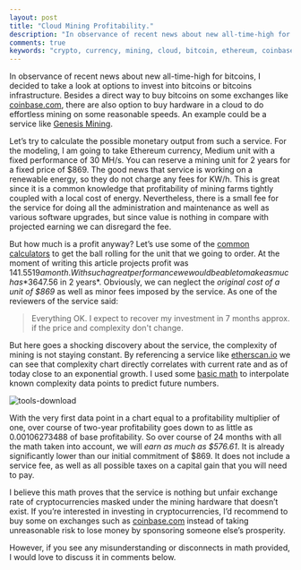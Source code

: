 ```yaml
---
layout: post
title: "Cloud Mining Profitability."
description: "In observance of recent news about new all-time-high for bitcoins, I decided to take a look at options to invest into bitcoins or bitcoins infrastructure. Minimalistic research includes overview of pricing structure and profitability of mining on one of such services."
comments: true
keywords: "crypto, currency, mining, cloud, bitcoin, ethereum, coinbase"
---
```


In observance of recent news about new all-time-high for bitcoins, I decided to take a look at options to invest into bitcoins or bitcoins infrastructure. Besides a direct way to buy bitcoins on some exchanges like [coinbase.com](https://www.coinbase.com/join/59234ac4cdaf8e0ba1f4c79f), there are also option to buy hardware in a cloud to do effortless mining on some reasonable speeds.  An example could be a service like [Genesis Mining](https://www.genesis-mining.com/a/871665).

Let’s try to calculate the possible monetary output from such a service. For the modeling, I am going to take Ethereum currency, Medium unit with a fixed performance of 30 MH/s. You can reserve a mining unit for 2 years for a fixed price of $869. The good news that service is working on a renewable energy, so they do not charge any fees for KW/h. This is great since it is a common knowledge that profitability of mining farms tightly coupled with a local cost of energy. Nevertheless, there is a small fee for the service for doing all the administration and maintenance as well as various software upgrades, but since value is nothing in compare with projected earning we can disregard the fee.

But how much is a profit anyway? Let’s use some of the [common calculators](https://www.cryptocompare.com/mining/calculator/eth) to get the ball rolling for the unit that we going to order. At the moment of writing this article projects profit was $141.5519 a month. With such a great performance we would be able to make as much as *$3647.56 in 2 years*. Obviously, we can neglect the *original cost of a unit of $869* as well as minor fees imposed by the service. As one of the reviewers of the service said:
> Everything OK. I expect to recover my investment in 7 months approx. if the price and complexity don't change.

But here goes a shocking discovery about the service, the complexity of mining is not staying constant. By referencing a service like [etherscan.io](https://etherscan.io/chart/difficulty) we can see that complexity chart directly correlates with current rate and as of today close to an exponential growth. I used some [basic math](https://docs.google.com/spreadsheets/d/1sYy33J__XN3nFFiRvWdwc1YMM5j_6gv6WYenE299U0M/) to interpolate known complexity data points to predict future numbers.

![tools-download](http://leonov.co/assets/images/2017/05/cloud-mining-profitability/projections.png)

With the very first data point in a chart equal to a profitability multiplier of one, over course of two-year profitability goes down to as little as 0.00106273488 of base profitability. So over course of 24 months with all the math taken into account, we will *earn as much as $576.61*. It is already significantly lower than our initial commitment of $869. It does not include a service fee, as well as all possible taxes on a capital gain that you will need to pay.

I believe this math proves that the service is nothing but unfair exchange rate of cryptocurrencies masked under the mining hardware that doesn’t exist. If you’re interested in investing in cryptocurrencies, I’d recommend to buy some on exchanges such as [coinbase.com](https://www.coinbase.com/join/59234ac4cdaf8e0ba1f4c79f) instead of taking unreasonable risk to lose money by sponsoring someone else’s prosperity.

However, if you see any misunderstanding or disconnects in math provided, I would love to discuss it in comments below.
